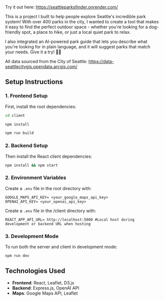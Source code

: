 Try it out here:
https://seattleparksfinder.onrender.com/

This is a project I built to help people explore Seattle's incredible park system! With over 400 parks in the city, I wanted to create a tool that makes it easy to find the perfect outdoor space - whether you're looking for a dog-friendly spot, a place to hike, or just a local quiet park to relax.

I also integrated an AI-powered park guide that lets you describe what you're looking for in plain language, and it will suggest parks that match your needs. Give it a try! 🌲🌲

All data sourced from the City of Seattle:
https://data-seattlecitygis.opendata.arcgis.com/

## Setup Instructions

### 1. Frontend Setup

First, install the root dependencies:
```bash
cd client
```
```bash
npm install
```
```bash
npm run build
```

### 2. Backend Setup
Then install the React client dependencies:
```bash
npm install && npm start
```

### 2. Environment Variables

Create a `.env` file in the root directory with:
```
GOOGLE_MAPS_API_KEY= <your_google_maps_api_key>
OPENAI_API_KEY= <your_openai_api_key>
```

Create a `.env` file in the /client directory with:
```
REACT_APP_API_URL= http://localhost:5000 #Local host during development or backend URL when hosting
```

### 3. Development Mode

To run both the server and client in development mode:
```bash
npm run dev
```

## Technologies Used

- **Frontend**: React, Leaflet, D3.js
- **Backend**: Express.js, OpenAI API
- **Maps**: Google Maps API, Leaflet